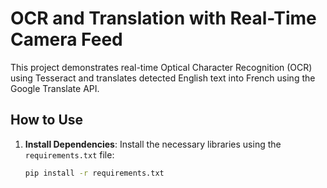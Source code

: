 # OCR and Translation with Real-Time Camera Feed

This project demonstrates real-time Optical Character Recognition (OCR) using Tesseract and translates detected English text into French using the Google Translate API.

## How to Use

1. **Install Dependencies**: Install the necessary libraries using the `requirements.txt` file:

   ```bash
   pip install -r requirements.txt
